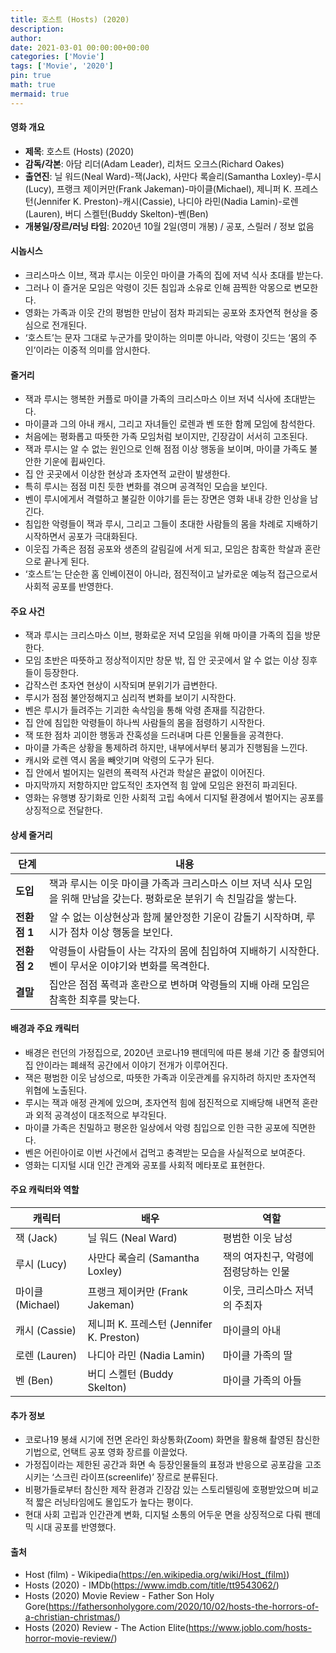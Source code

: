 ```yaml
---
title: 호스트 (Hosts) (2020)
description: 
author: 
date: 2021-03-01 00:00:00+00:00
categories: ['Movie']
tags: ['Movie', '2020']
pin: true
math: true
mermaid: true
---
```

#### 영화 개요

- **제목**: 호스트 (Hosts) (2020)  
- **감독/각본**: 아담 리더(Adam Leader), 리처드 오크스(Richard Oakes)  
- **출연진**: 닐 워드(Neal Ward)-잭(Jack), 사만다 록슬리(Samantha Loxley)-루시(Lucy), 프랭크 제이커만(Frank Jakeman)-마이클(Michael), 제니퍼 K. 프레스턴(Jennifer K. Preston)-캐시(Cassie), 나디아 라민(Nadia Lamin)-로렌(Lauren), 버디 스켈턴(Buddy Skelton)-벤(Ben)  
- **개봉일/장르/러닝 타임**: 2020년 10월 2일(영미 개봉) / 공포, 스릴러 / 정보 없음  

#### 시놉시스

- 크리스마스 이브, 잭과 루시는 이웃인 마이클 가족의 집에 저녁 식사 초대를 받는다.  
- 그러나 이 즐거운 모임은 악령이 깃든 침입과 소유로 인해 끔찍한 악몽으로 변모한다.  
- 영화는 가족과 이웃 간의 평범한 만남이 점차 파괴되는 공포와 초자연적 현상을 중심으로 전개된다.  
- ‘호스트’는 문자 그대로 누군가를 맞이하는 의미뿐 아니라, 악령이 깃드는 ‘몸의 주인’이라는 이중적 의미를 암시한다.   

#### 줄거리

- 잭과 루시는 행복한 커플로 마이클 가족의 크리스마스 이브 저녁 식사에 초대받는다.  
- 마이클과 그의 아내 캐시, 그리고 자녀들인 로렌과 벤 또한 함께 모임에 참석한다.  
- 처음에는 평화롭고 따뜻한 가족 모임처럼 보이지만, 긴장감이 서서히 고조된다.  
- 잭과 루시는 알 수 없는 원인으로 인해 점점 이상 행동을 보이며, 마이클 가족도 불안한 기운에 휩싸인다.  
- 집 안 곳곳에서 이상한 현상과 초자연적 교란이 발생한다.  
- 특히 루시는 점점 미친 듯한 변화를 겪으며 공격적인 모습을 보인다.  
- 벤이 루시에게서 격렬하고 불길한 이야기를 듣는 장면은 영화 내내 강한 인상을 남긴다.  
- 침입한 악령들이 잭과 루시, 그리고 그들이 초대한 사람들의 몸을 차례로 지배하기 시작하면서 공포가 극대화된다.  
- 이웃집 가족은 점점 공포와 생존의 갈림길에 서게 되고, 모임은 참혹한 학살과 혼란으로 끝나게 된다.  
- ‘호스트’는 단순한 홈 인베이젼이 아니라, 점진적이고 날카로운 예능적 접근으로서 사회적 공포를 반영한다.  

#### 주요 사건

- 잭과 루시는 크리스마스 이브, 평화로운 저녁 모임을 위해 마이클 가족의 집을 방문한다.  
- 모임 초반은 따뜻하고 정상적이지만 창문 밖, 집 안 곳곳에서 알 수 없는 이상 징후들이 등장한다.  
- 갑작스런 초자연 현상이 시작되며 분위기가 급변한다.  
- 루시가 점점 불안정해지고 심리적 변화를 보이기 시작한다.  
- 벤은 루시가 들려주는 기괴한 속삭임을 통해 악령 존재를 직감한다.  
- 집 안에 침입한 악령들이 하나씩 사람들의 몸을 점령하기 시작한다.  
- 잭 또한 점차 괴이한 행동과 잔혹성을 드러내며 다른 인물들을 공격한다.  
- 마이클 가족은 상황을 통제하려 하지만, 내부에서부터 붕괴가 진행됨을 느낀다.  
- 캐시와 로렌 역시 몸을 빼앗기며 악령의 도구가 된다.  
- 집 안에서 벌어지는 일련의 폭력적 사건과 학살은 끝없이 이어진다.  
- 마지막까지 저항하지만 압도적인 초자연적 힘 앞에 모임은 완전히 파괴된다.  
- 영화는 유행병 장기화로 인한 사회적 고립 속에서 디지털 환경에서 벌어지는 공포를 상징적으로 전달한다.

#### 상세 줄거리

| **단계** | **내용** |
|----------|----------|
| **도입** | 잭과 루시는 이웃 마이클 가족과 크리스마스 이브 저녁 식사 모임을 위해 만남을 갖는다. 평화로운 분위기 속 친밀감을 쌓는다. |
| **전환점 1** | 알 수 없는 이상현상과 함께 불안정한 기운이 감돌기 시작하며, 루시가 점차 이상 행동을 보인다.  |
| **전환점 2** | 악령들이 사람들이 사는 각자의 몸에 침입하여 지배하기 시작한다. 벤이 무서운 이야기와 변화를 목격한다.  |
| **결말** | 집안은 점점 폭력과 혼란으로 변하며 악령들의 지배 아래 모임은 참혹한 최후를 맞는다.  |

#### 배경과 주요 캐릭터

- 배경은 런던의 가정집으로, 2020년 코로나19 팬데믹에 따른 봉쇄 기간 중 촬영되어 집 안이라는 폐쇄적 공간에서 이야기 전개가 이루어진다.  
- 잭은 평범한 이웃 남성으로, 따뜻한 가족과 이웃관계를 유지하려 하지만 초자연적 위협에 노출된다.  
- 루시는 잭과 애정 관계에 있으며, 초자연적 힘에 점진적으로 지배당해 내면적 혼란과 외적 공격성이 대조적으로 부각된다.  
- 마이클 가족은 친밀하고 평온한 일상에서 악령 침입으로 인한 극한 공포에 직면한다.  
- 벤은 어린아이로 이번 사건에서 겁먹고 충격받는 모습을 사실적으로 보여준다.  
- 영화는 디지털 시대 인간 관계와 공포를 사회적 메타포로 표현한다.  

#### 주요 캐릭터와 역할

| **캐릭터** | **배우**       | **역할**                   |
|------------|----------------|----------------------------|
| 잭 (Jack)       | 닐 워드 (Neal Ward)      | 평범한 이웃 남성             |
| 루시 (Lucy)     | 사만다 록슬리 (Samantha Loxley) | 잭의 여자친구, 악령에 점령당하는 인물  |
| 마이클 (Michael) | 프랭크 제이커만 (Frank Jakeman) | 이웃, 크리스마스 저녁의 주최자        |
| 캐시 (Cassie)   | 제니퍼 K. 프레스턴 (Jennifer K. Preston) | 마이클의 아내                  |
| 로렌 (Lauren)   | 나디아 라민 (Nadia Lamin)     | 마이클 가족의 딸              |
| 벤 (Ben)        | 버디 스켈턴 (Buddy Skelton)  | 마이클 가족의 아들             |

#### 추가 정보

- 코로나19 봉쇄 시기에 전면 온라인 화상통화(Zoom) 화면을 활용해 촬영된 참신한 기법으로, 언택트 공포 영화 장르를 이끌었다.  
- 가정집이라는 제한된 공간과 화면 속 등장인물들의 표정과 반응으로 공포감을 고조시키는 ‘스크린 라이프(screenlife)’ 장르로 분류된다.  
- 비평가들로부터 참신한 제작 환경과 긴장감 있는 스토리텔링에 호평받았으며 비교적 짧은 러닝타임에도 몰입도가 높다는 평이다.  
- 현대 사회 고립과 인간관계 변화, 디지털 소통의 어두운 면을 상징적으로 다뤄 팬데믹 시대 공포를 반영했다.  

#### 출처

- Host (film) - Wikipedia(https://en.wikipedia.org/wiki/Host_(film))  
- Hosts (2020) - IMDb(https://www.imdb.com/title/tt9543062/)  
- Hosts (2020) Movie Review - Father Son Holy Gore(https://fathersonholygore.com/2020/10/02/hosts-the-horrors-of-a-christian-christmas/)  
- Hosts (2020) Review - The Action Elite(https://www.joblo.com/hosts-horror-movie-review/)
